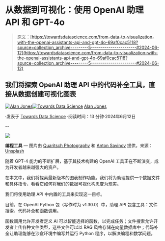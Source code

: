 # 从数据到可视化：使用 OpenAI 助理 API 和 GPT-4o

> 原文：[https://towardsdatascience.com/from-data-to-visualization-with-the-openai-assistants-api-and-gpt-4o-69af0cac5118?source=collection_archive---------5-----------------------#2024-06-12](https://towardsdatascience.com/from-data-to-visualization-with-the-openai-assistants-api-and-gpt-4o-69af0cac5118?source=collection_archive---------5-----------------------#2024-06-12)

## 我们将探索 OpenAI 助理 API 中的代码补全工具，直接从数据创建可视化图表

[](https://medium.com/@alan-jones?source=post_page---byline--69af0cac5118--------------------------------)[![Alan Jones](../Images/359379fab1d6685ff08080b98173e67c.png)](https://medium.com/@alan-jones?source=post_page---byline--69af0cac5118--------------------------------)[](https://towardsdatascience.com/?source=post_page---byline--69af0cac5118--------------------------------)[![Towards Data Science](../Images/a6ff2676ffcc0c7aad8aaf1d79379785.png)](https://towardsdatascience.com/?source=post_page---byline--69af0cac5118--------------------------------) [Alan Jones](https://medium.com/@alan-jones?source=post_page---byline--69af0cac5118--------------------------------)

·发表于 [Towards Data Science](https://towardsdatascience.com/?source=post_page---byline--69af0cac5118--------------------------------) ·阅读时间：13 分钟·2024年6月12日

--

![](../Images/0d88c75d5a2e01843c0c621aaff8f8d7.png)

**编程工具** — 图片由 [Quaritsch Photography](https://unsplash.com/@quaritsch?utm_content=creditCopyText&utm_medium=referral&utm_source=unsplash) 和 [Anton Savinov](https://unsplash.com/@tonchik?utm_source=medium&utm_medium=referral) 提供，来源：[Unsplash](https://unsplash.com/?utm_source=medium&utm_medium=referral)

随着 GPT-4 能力的不断扩展，基于其技术构建的 OpenAI 工具正在不断演变，成为开发者越来越强大的资产。

在本文中，我们将探索最新版本的图表制作功能。我们将为助理提供一个数据文件和具体指令，看看它如何将我们的数据可视化构思变为现实。

我们将使用助理 API 中内置的工具来实现这一目标。

目前，在 OpenAI Python 包（写作时为 v1.30.0）中，助理 API 包含工具：文件搜索、代码补全和函数调用。

函数调用允许开发者定义 AI 可以智能选择的函数，以完成任务；文件搜索允许开发者上传各种文件类型，这些文件可以以 RAG 风格存储在向量数据库中；代码补全让助理能够在沙盒环境中编写并运行 Python 程序，以解决编程和数学问题。

